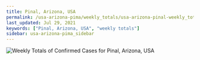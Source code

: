 ```yaml
---
title: Pinal, Arizona, USA
permalink: /usa-arizona-pima/weekly_totals/usa-arizona-pinal-weekly_totals.html
last_updated: Jul 29, 2021
keywords: ["Pinal, Arizona, USA", "weekly totals"]
sidebar: usa-arizona-pima_sidebar
---
```


![Weekly Totals of Confirmed Cases for Pinal, Arizona, USA](/covid_tracker/images/graphs/usa-arizona-pinal-weekly_totals_graph.png)
